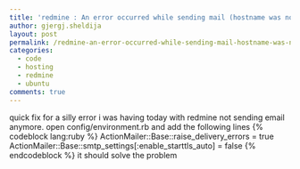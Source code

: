 ```yaml
---
title: 'redmine : An error occurred while sending mail (hostname was not match with the server certificate)'
author: gjergj.sheldija
layout: post
permalink: /redmine-an-error-occurred-while-sending-mail-hostname-was-not-match-with-the-server-certificate/
categories:
  - code
  - hosting
  - redmine
  - ubuntu
comments: true
---
```

quick fix for a silly error i was having today with redmine not sending email anymore. 
open config/environment.rb and add the following lines
{% codeblock lang:ruby %}
ActionMailer::Base::raise_delivery_errors = true
ActionMailer::Base::smtp_settings[:enable_starttls_auto] = false 
{% endcodeblock %}
it should solve the problem
